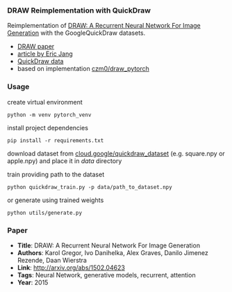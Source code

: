 ### DRAW Reimplementation with QuickDraw

Reimplementation of [DRAW: A Recurrent Neural Network For Image Generation](http://arxiv.org/pdf/1502.04623.pdf) with the GoogleQuickDraw datasets.

  * [DRAW paper](https://arxiv.org/pdf/1502.04623.pdf)
  * [article by Eric Jang](https://blog.evjang.com/2016/06/understanding-and-implementing.html)
  * [QuickDraw data](https://github.com/googlecreativelab/quickdraw-dataset)
  * based on implementation [czm0/draw_pytorch](https://github.com/czm0/draw_pytorch)

### Usage

create virtual environment  

`python -m venv pytorch_venv`

install project dependencies 

`pip install -r requirements.txt`

download dataset from [cloud.google/quickdraw_dataset](https://console.cloud.google.com/storage/browser/quickdraw_dataset/full/numpy_bitmap;tab=objects?prefix=&forceOnObjectsSortingFiltering=false&pageState=("StorageObjectListTable":("f":"%255B%255D")))  (e.g. square.npy or apple.npy) and place it in *data* directory

train providing path to the dataset 

`python quickdraw_train.py -p data/path_to_dataset.npy`

or generate using trained weights 

`python utils/generate.py`


### Paper

* **Title**: DRAW: A Recurrent Neural Network For Image Generation
* **Authors**: Karol Gregor, Ivo Danihelka, Alex Graves, Danilo Jimenez Rezende, Daan Wierstra
* **Link**: http://arxiv.org/abs/1502.04623
* **Tags**: Neural Network, generative models, recurrent, attention
* **Year**: 2015
